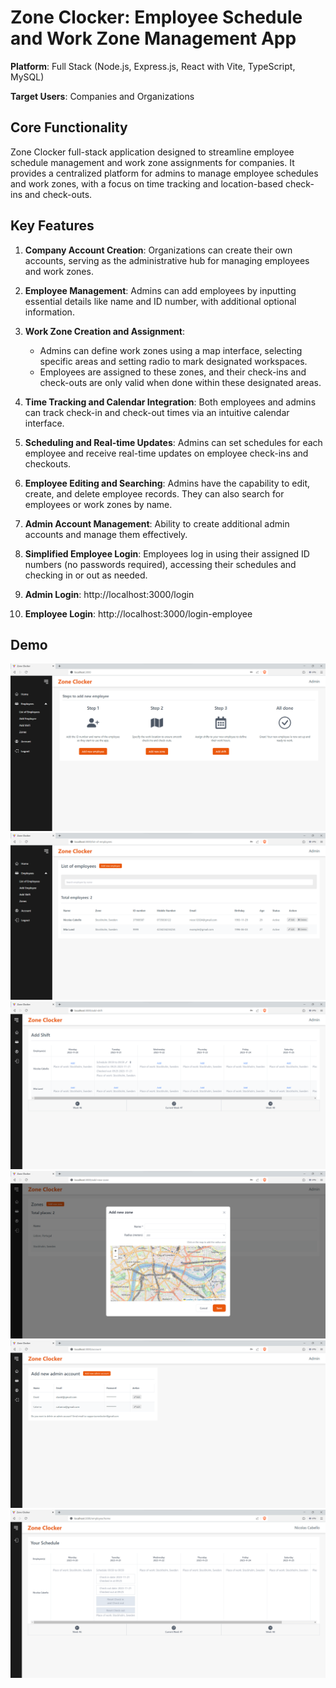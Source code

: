 # Zone Clocker: Employee Schedule and Work Zone Management App

**Platform**: Full Stack (Node.js, Express.js, React with Vite, TypeScript, MySQL)

**Target Users**: Companies and Organizations

## Core Functionality

Zone Clocker full-stack application designed to streamline employee schedule management and work zone assignments for companies. It provides a centralized platform for admins to manage employee schedules and work zones, with a focus on time tracking and location-based check-ins and check-outs.

## Key Features

1. **Company Account Creation**: Organizations can create their own accounts, serving as the administrative hub for managing employees and work zones.

2. **Employee Management**: Admins can add employees by inputting essential details like name and ID number, with additional optional information.

3. **Work Zone Creation and Assignment**:

   - Admins can define work zones using a map interface, selecting specific areas and setting radio to mark designated workspaces.
   - Employees are assigned to these zones, and their check-ins and check-outs are only valid when done within these designated areas.

4. **Time Tracking and Calendar Integration**: Both employees and admins can track check-in and check-out times via an intuitive calendar interface.

5. **Scheduling and Real-time Updates**: Admins can set schedules for each employee and receive real-time updates on employee check-ins and checkouts.

6. **Employee Editing and Searching**: Admins have the capability to edit, create, and delete employee records. They can also search for employees or work zones by name.

7. **Admin Account Management**: Ability to create additional admin accounts and manage them effectively.

8. **Simplified Employee Login**: Employees log in using their assigned ID numbers (no passwords required), accessing their schedules and checking in or out as needed.

9. **Admin Login**: http://localhost:3000/login

10. **Employee Login**: http://localhost:3000/login-employee

## Demo

![Demo](./client/public/demo/home.png)
![Demo](./client/public/demo/employees.png)
![Demo](./client/public/demo/addshift.png)
![Demo](./client/public/demo/addzone.png)
![Demo](./client/public/demo/adminaccounts.png)
![Demo](./client/public/demo/employeeview.png)

